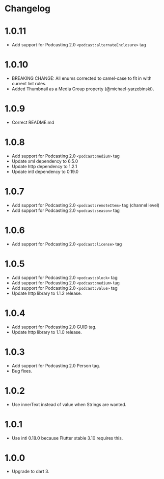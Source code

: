 # Changelog

# 1.0.11

* Add support for Podcasting 2.0 `<podcast:alternateEnclosure>` tag

# 1.0.10

* BREAKING CHANGE: All enums corrected to camel-case to fit in with current lint rules.
* Added Thumbnail as a Media Group property (@michael-yarzebinski).

# 1.0.9

* Correct README.md

# 1.0.8

* Add support for Podcasting 2.0 `<podcast:medium>` tag
* Update xml dependency to 6.5.0
* Update http dependency to 1.2.1
* Update intl dependency to 0.19.0

# 1.0.7
 
* Add support for Podcasting 2.0 `<podcast:remoteItem>` tag (channel level)
* Add support for Podcasting 2.0 `<podcast:season>` tag

# 1.0.6

* Add support for Podcasting 2.0 `<podcast:license>` tag

# 1.0.5

* Add support for Podcasting 2.0 `<podcast:block>` tag
* Add support for Podcasting 2.0 `<podcast:medium>` tag
* Add support for Podcasting 2.0 `<podcast:value>` tag
* Update http library to 1.1.2 release.

# 1.0.4

* Add support for Podcasting 2.0 GUID tag.
* Update http library to 1.1.0 release.

# 1.0.3

* Add support for Podcasting 2.0 Person tag.
* Bug fixes.

# 1.0.2

* Use innerText instead of value when Strings are wanted.

# 1.0.1

* Use intl 0.18.0 because Flutter stable 3.10 requires this.

# 1.0.0

* Upgrade to dart 3.